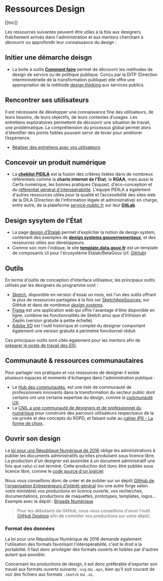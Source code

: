 # Ressources Design

[[toc]]

Les ressources suivantes peuvent être utiles à la fois aux designers fraîchement arrivés dans l'administration et aux mentors cherchant à découvrir ou approfondir leur connaissance du design :

## Initier une démarche deisgn
- La boite à outils **[Comment faire](http://comment-faire.modernisation.gouv.fr/)**  permet de découvrir les méthodes de design de service ou de politique publique. Conçu par la DITP (Direction interministérielle de la transformation publique) elle offre une appropriation de la méthode [design thinking](http://comment-faire.modernisation.gouv.fr/demarche-design/) aux services publics.

## Rencontrer ses utilisateurs
Il est nécessaire de développer une connaissance fine des utilisateurs, de leurs besoins, de leurs objectifs, de leurs contextes d’usages. Les entretiens exploratoires permettent de découvrir une situation de travail, une problématique. La compréhension du processus global permet alors d’identifier des points faibles pouvant servir de levier pour améliorer l’expérience.
- [Réaliser des entretiens avec vos utilisateurs](https://doc.incubateur.net/design/nos-rendez-vous-design/formation/realiser-des-entretiens-avec-vos-utilisateurs)

## Concevoir un produit numérique
- La **[cheklist PIDILA](https://pidila.gitlab.io/checklist-pidila)** est la fusion des critères listées dans de nombreux référentiels comme la **charte internet de l'État**, le **RGAA**, mais aussi le Cerfa numérique, les bonnes pratiques Opquast, d'éco-conception et du [référentiel général d'interopérabilité](http://references.modernisation.gouv.fr/interoperabilite). L'équipe PIDILA a également d'autres ressources utiles pour la qualité et l’accessibilité des sites web de la DILA (Direction de l'information légale et administrative) en charge, entre autre, de la plateforme [service-public.fr](https://www.service-public.fr/) sur leur **[GitLab](https://pidila.gitlab.io/)**.

## Design sysytem de l'État
- La page [design d’Etalab](https://etalab.github.io/etalab/design.html) permet d'expliciter la notion de design system, contenant des exemples de **[design systems gouvernementaux](https://github.com/entrepreneur-interet-general/design-system#exemples-de-design-systems)**, et des ressources utiles aux développeurs.
- Comme son nom l'indique, le site **[template.data.gouv.fr](https://template.data.gouv.fr/)** est un template de composants UI pour l'écosystème Etalab/BetaGouv (cf. [GitHub](http://github.com/etalab/template.data.gouv.fr))

## Outils
En terme d'outils de conception d'interface utilisateur, les principaux outils utilisés par les designers du programme sont :

- [Sketch](https://www.sketch.com/), disponible en version d'essai un mois, est l'un des outils offrant le plus de ressources partagées à la fois sur [SketchAppSources](https://www.sketchappsources.com/), sur GitHub et dans de nombreux *[design systems](https://github.com/entrepreneur-interet-general/design-system)*.
- [Figma](https://www.figma.com/) est une application web qui offre l'avantage d'être disponible en ligne, combine les fonctionnalités de Sketch ainsi que d'InVision et Zeplin (version gratuite à petite échelle).
- [Adobe XD](https://www.adobe.com/fr/products/xd.html) est l'outil historique et complet du designer comportant également une version gratuite à périmètre fonctionnel réduit.

Ces principaux outils sont cités également pour les mentors afin de [préparer le poste de travail des EIG](./accueil-eig.md).

## Communauté & ressources communautaires
Pour partager vos pratiques et vos ressources de designer il existe plusieurs espaces et moments d'échanges dans l'administration publique :
- Le [Hub des communautés](https://www.modernisation.gouv.fr/le-hub-des-communautes), est une liste de communauté de professionnels innovants dans la transformation du secteur public dont certains ont une certaine expertise du design, comme la [communauté UX](https://www.numerique.gouv.fr/actualites/rejoignez-la-communaute-ux-services-publics-en-ligne/).
- La [CNIL a une communauté de designers et de professionnel du numérique](https://design.cnil.fr/) pour construire des parcours utilisateurs respectueux de la vie privée et des concepts du RGPD, et faisant suite au [cahier IP6 - La forme de  choix](https://linc.cnil.fr/fr/cahier-ip6-la-forme-des-choix-0).

## Ouvrir son design
La [loi pour une République Numérique de 2016](https://www.legifrance.gouv.fr/affichCodeArticle.do?cidTexte=LEGITEXT000031366350&idArticle=LEGIARTI000031367689&dateTexte=&categorieLien=cid) oblige les administrations à publier les documents administratifs qu'elles produisent sous licence libre. La production d'un designer est assimilée à un document administratif une fois que celui-ci est terminé. Cette production doit donc être publiée sous licence libre, comme le [code source d'un logiciel](./opensource.md).

Nous vous conseillons donc de créer et de publier sur un dépôt [GitHub de l'organisation Entrepreneurs d’intérêt général](https://github.com/entrepreneur-interet-general/) (ou une autre forge selon votre ministère) vos productions en licence ouverte, vos recherches, documentations, productions de maquettes, prototypes, templates, logos... Exemple avec le dépôt : [Brigade Numérique](https://github.com/entrepreneur-interet-general/brigade-numerique)

> Pour les débutants de GitHub, nous vous conseillons d'avoir l'outil [GitHub Desktop](https://desktop.github.com/) afin de *commiter* vos productions sur votre dépôt.

### Format des données
La loi pour une République Numérique de 2016 demande également l'utilisation des formats favorisant l'interopérabilité, c'est le droit à la portabilité. Il faut donc privilégier des formats ouverts et lisibles par d'autres autant que possible.

Concernant les productions de design, il est donc préférable d'exporter son travail aux formats ouverts suivants `.svg` ou `.eps`, bien qu'il soit courant de voir des fichiers aux formats `.sketch` ou `.ai`.
